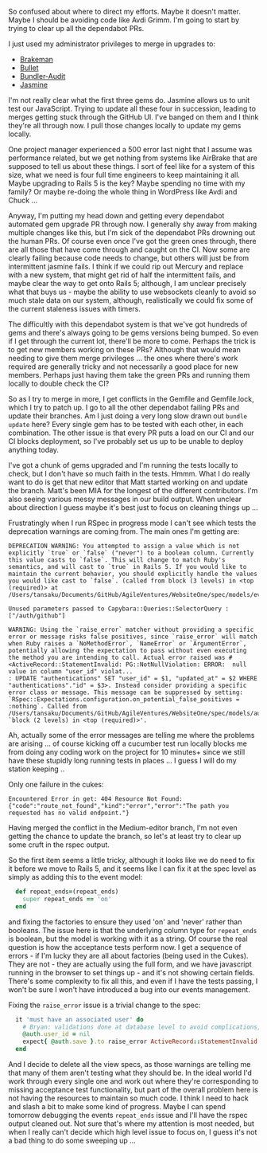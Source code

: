 So confused about where to direct my efforts.  Maybe it doesn't matter.  Maybe I should be avoiding code like Avdi Grimm.  I'm going to start by trying to clear up all the dependabot PRs.

I just used my administrator privileges to merge in upgrades to:

* [Brakeman](https://github.com/AgileVentures/WebsiteOne/pull/1898)
* [Bullet](https://github.com/AgileVentures/WebsiteOne/pull/1899)
* [Bundler-Audit](https://github.com/AgileVentures/WebsiteOne/pull/1900)
* [Jasmine](https://github.com/AgileVentures/WebsiteOne/pull/1901)

I'm not really clear what the first three gems do.  Jasmine allows us to unit test our JavaScript.  Trying to update all these four in succession, leading to merges getting stuck through the GitHub UI.  I've banged on them and I think they're all through now.  I pull those changes locally to update my gems locally.

One project manager experienced a 500 error last night that I assume was performance related, but we get nothing from systems like AirBrake that are supposed to tell us about these things.  I sort of feel like for a system of this size, what we need is four full time engineers to keep maintaining it all.  Maybe upgrading to Rails 5 is the key?  Maybe spending no time with my family? Or maybe re-doing the whole thing in WordPress like Avdi and Chuck ...

Anyway, I'm putting my head down and getting every dependabot automated gem upgrade PR through now.  I generally shy away from making multiple changes like this, but I'm sick of the dependabot PRs drowning out the human PRs.  Of course even once I've got the green ones through, there are all those that have come through and caught on the CI.  Now some are clearly failing because code needs to change, but others will just be from intermittent jasmine fails.  I think if we could rip out Mercury and replace with a new system, that might get rid of half the intermittent fails, and maybe clear the way to get onto Rails 5; although, I am unclear precisely what that buys us - maybe the ability to use websockets cleanly to avoid so much stale data on our system, although, realistically we could fix some of the current staleness issues with timers.

The difficultly with this dependabot system is that we've got hundreds of gems and there's always going to be gems versions being bumped. So even if I get through the current lot, there'll be more to come.  Perhaps the trick is to get new members working on these PRs?  Although that would mean needing to give them merge privileges ... the ones where there's work required are generally tricky and not necessarily a good place for new members.  Perhaps just having them take the green PRs and running them locally to double check the CI?

So as I try to merge in more, I get conflicts in the Gemfile and Gemfile.lock, which I try to patch up.  I go to all the other dependabot failing PRs and update their branches.  Am I just doing a very long slow drawn out `bundle update` here?  Every single gem has to be tested with each other, in each combination.  The other issue is that every PR puts a load on our CI and our CI blocks deployment, so I've probably set us up to be unable to deploy anything today.

I've got a chunk of gems upgraded and I'm running the tests locally to check, but I don't have so much faith in the tests. Hmmm.  What I do really want to do is get that new editor that Matt started working on and update the branch.  Matt's been MIA for the longest of the different contributors.  I'm also seeing various messy messages in our build output.  When unclear about direction I guess maybe it's best just to focus on cleaning things up ...

Frustratingly when I run RSpec in progress mode I can't see which tests the deprecation warnings are coming from.  The main ones I'm getting are:

```
DEPRECATION WARNING: You attempted to assign a value which is not explicitly `true` or `false` ("never") to a boolean column. Currently this value casts to `false`. This will change to match Ruby's semantics, and will cast to `true` in Rails 5. If you would like to maintain the current behavior, you should explicitly handle the values you would like cast to `false`. (called from block (3 levels) in <top (required)> at /Users/tansaku/Documents/GitHub/AgileVentures/WebsiteOne/spec/models/event_spec.rb:244)
```

```
Unused parameters passed to Capybara::Queries::SelectorQuery : ["/auth/github"]
```

```
WARNING: Using the `raise_error` matcher without providing a specific error or message risks false positives, since `raise_error` will match when Ruby raises a `NoMethodError`, `NameError` or `ArgumentError`, potentially allowing the expectation to pass without even executing the method you are intending to call. Actual error raised was #<ActiveRecord::StatementInvalid: PG::NotNullViolation: ERROR:  null value in column "user_id" violat...
: UPDATE "authentications" SET "user_id" = $1, "updated_at" = $2 WHERE "authentications"."id" = $3>. Instead consider providing a specific error class or message. This message can be suppressed by setting: `RSpec::Expectations.configuration.on_potential_false_positives = :nothing`. Called from /Users/tansaku/Documents/GitHub/AgileVentures/WebsiteOne/spec/models/authentication_spec.rb:12:in `block (2 levels) in <top (required)>'.
```

Ah, actually some of the error messages are telling me where the problems are arising ...  of course kicking off a cucumber test run locally blocks me from doing any coding work on the project for 10 minutes+ since we still have these stupidly long running tests in places ... I guess I will do my station keeping ..

Only one failure in the cukes:

```
Encountered Error in get: 404 Resource Not Found: {"code":"route_not_found","kind":"error","error":"The path you requested has no valid endpoint."}
```

Having merged the conflict in the Medium-editor branch, I'm not even getting the chance to update the branch, so let's at least try to clear up some cruft in the rspec output.

So the first item seems a little tricky, although it looks like we do need to fix it before we move to Rails 5, and it seems like I can fix it at the spec level as simply as adding this to the event model:

```rb
  def repeat_ends=(repeat_ends)
    super repeat_ends == 'on'
  end
```

and fixing the factories to ensure they used 'on' and 'never' rather than booleans.  The issue here is that the underlying column type for `repeat_ends` is boolean, but the model is working with it as a string.  Of course the real question is how the acceptance tests perform now.  I get a sequence of errors - if I'm lucky they are all about factories (being used in the Cukes).  They are not - they are actually using the full form, and we have javascript running in the browser to set things up - and it's not showing certain fields.  There's some complexity to fix all this, and even if I have the tests passing, I won't be sure I won't have introduced a bug into our events management.

Fixing the `raise_error` issue is a trivial change to the spec:

```rb
  it 'must have an associated user' do
    # Bryan: validations done at database level to avoid complications, but will raise exceptions
    @auth.user_id = nil
    expect{ @auth.save }.to raise_error ActiveRecord::StatementInvalid
  end
```

And I decide to delete all the view specs, as those warnings are telling me that many of them aren't testing what they should be.  In the ideal world I'd work through every single one and work out where they're corresponding to missing acceptance test functionality, but part of the overall problem here is not having the resources to maintain so much code.  I think I need to hack and slash a bit to make some kind of progress.  Maybe I can spend tomorrow debugging the events `repeat_ends` issue and I'll have the rspec output cleaned out.  Not sure that's where my attention is most needed, but when I really can't decide which high level issue to focus on, I guess it's not a bad thing to do some sweeping up ...









